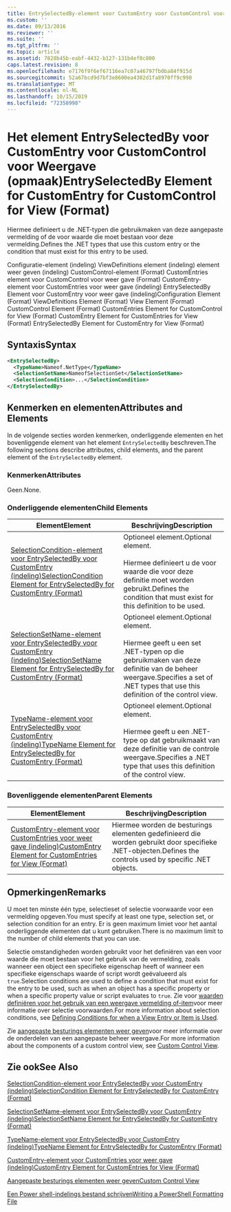 ```yaml
---
title: EntrySelectedBy-element voor CustomEntry voor CustomControl voor weer gave (indeling) | Microsoft Docs
ms.custom: ''
ms.date: 09/13/2016
ms.reviewer: ''
ms.suite: ''
ms.tgt_pltfrm: ''
ms.topic: article
ms.assetid: 7828b45b-eabf-4432-b127-131b4ef0c800
caps.latest.revision: 8
ms.openlocfilehash: e7176f9f6ef67116ea7c07a46797fb0ba84f915d
ms.sourcegitcommit: 52a67bcd9d7bf3e8600ea4302d1fa8970ff9c998
ms.translationtype: MT
ms.contentlocale: nl-NL
ms.lasthandoff: 10/15/2019
ms.locfileid: "72358998"
---
```

# <a name="entryselectedby-element-for-customentry-for-customcontrol-for-view-format"></a><span data-ttu-id="9acac-102">Het element EntrySelectedBy voor CustomEntry voor CustomControl voor Weergave (opmaak)</span><span class="sxs-lookup"><span data-stu-id="9acac-102">EntrySelectedBy Element for CustomEntry for CustomControl for View (Format)</span></span>

<span data-ttu-id="9acac-103">Hiermee definieert u de .NET-typen die gebruikmaken van deze aangepaste vermelding of de voor waarde die moet bestaan voor deze vermelding.</span><span class="sxs-lookup"><span data-stu-id="9acac-103">Defines the .NET types that use this custom entry or the condition that must exist for this entry to be used.</span></span>

<span data-ttu-id="9acac-104">Configuratie-element (indeling) ViewDefinitions element (indeling) element weer geven (indeling) CustomControl-element (Format) CustomEntries element voor CustomControl voor weer gave (Format) CustomEntry-element voor CustomEntries voor weer gave (indeling) EntrySelectedBy Element voor CustomEntry voor weer gave (indeling)</span><span class="sxs-lookup"><span data-stu-id="9acac-104">Configuration Element (Format) ViewDefinitions Element (Format) View Element (Format) CustomControl Element (Format) CustomEntries Element for CustomControl for View (Format) CustomEntry Element for CustomEntries for View (Format) EntrySelectedBy Element for CustomEntry for View (Format)</span></span>

## <a name="syntax"></a><span data-ttu-id="9acac-105">Syntaxis</span><span class="sxs-lookup"><span data-stu-id="9acac-105">Syntax</span></span>

```xml
<EntrySelectedBy>
  <TypeName>Nameof.NetType</TypeName>
  <SelectionSetName>NameofSelectionSet</SelectionSetName>
  <SelectionCondition>...</SelectionCondition>
</EntrySelectedBy>
```

## <a name="attributes-and-elements"></a><span data-ttu-id="9acac-106">Kenmerken en elementen</span><span class="sxs-lookup"><span data-stu-id="9acac-106">Attributes and Elements</span></span>

<span data-ttu-id="9acac-107">In de volgende secties worden kenmerken, onderliggende elementen en het bovenliggende element van het element `EntrySelectedBy` beschreven.</span><span class="sxs-lookup"><span data-stu-id="9acac-107">The following sections describe attributes, child elements, and the parent element of the `EntrySelectedBy` element.</span></span>

### <a name="attributes"></a><span data-ttu-id="9acac-108">Kenmerken</span><span class="sxs-lookup"><span data-stu-id="9acac-108">Attributes</span></span>

<span data-ttu-id="9acac-109">Geen.</span><span class="sxs-lookup"><span data-stu-id="9acac-109">None.</span></span>

### <a name="child-elements"></a><span data-ttu-id="9acac-110">Onderliggende elementen</span><span class="sxs-lookup"><span data-stu-id="9acac-110">Child Elements</span></span>

|<span data-ttu-id="9acac-111">Element</span><span class="sxs-lookup"><span data-stu-id="9acac-111">Element</span></span>|<span data-ttu-id="9acac-112">Beschrijving</span><span class="sxs-lookup"><span data-stu-id="9acac-112">Description</span></span>|
|-------------|-----------------|
|[<span data-ttu-id="9acac-113">SelectionCondition-element voor EntrySelectedBy voor CustomEntry (indeling)</span><span class="sxs-lookup"><span data-stu-id="9acac-113">SelectionCondition Element for EntrySelectedBy for CustomEntry (Format)</span></span>](./selectioncondition-element-for-entryselectedby-for-customcontrol-format.md)|<span data-ttu-id="9acac-114">Optioneel element.</span><span class="sxs-lookup"><span data-stu-id="9acac-114">Optional element.</span></span><br /><br /> <span data-ttu-id="9acac-115">Hiermee definieert u de voor waarde die voor deze definitie moet worden gebruikt.</span><span class="sxs-lookup"><span data-stu-id="9acac-115">Defines the condition that must exist for this definition to be used.</span></span>|
|[<span data-ttu-id="9acac-116">SelectionSetName-element voor EntrySelectedBy voor CustomEntry (indeling)</span><span class="sxs-lookup"><span data-stu-id="9acac-116">SelectionSetName Element for EntrySelectedBy for CustomEntry (Format)</span></span>](./selectionsetname-element-for-entryselectedby-for-customcontrol-for-view-format.md)|<span data-ttu-id="9acac-117">Optioneel element.</span><span class="sxs-lookup"><span data-stu-id="9acac-117">Optional element.</span></span><br /><br /> <span data-ttu-id="9acac-118">Hiermee geeft u een set .NET-typen op die gebruikmaken van deze definitie van de beheer weergave.</span><span class="sxs-lookup"><span data-stu-id="9acac-118">Specifies a set of .NET types that use this definition of the control view.</span></span>|
|[<span data-ttu-id="9acac-119">TypeName-element voor EntrySelectedBy voor CustomEntry (indeling)</span><span class="sxs-lookup"><span data-stu-id="9acac-119">TypeName Element for EntrySelectedBy for CustomEntry (Format)</span></span>](./typename-element-for-selectioncondition-for-customcontrol-for-view-format.md)|<span data-ttu-id="9acac-120">Optioneel element.</span><span class="sxs-lookup"><span data-stu-id="9acac-120">Optional element.</span></span><br /><br /> <span data-ttu-id="9acac-121">Hiermee geeft u een .NET-type op dat gebruikmaakt van deze definitie van de controle weergave.</span><span class="sxs-lookup"><span data-stu-id="9acac-121">Specifies a .NET type that uses this definition of the control view.</span></span>|

### <a name="parent-elements"></a><span data-ttu-id="9acac-122">Bovenliggende elementen</span><span class="sxs-lookup"><span data-stu-id="9acac-122">Parent Elements</span></span>

|<span data-ttu-id="9acac-123">Element</span><span class="sxs-lookup"><span data-stu-id="9acac-123">Element</span></span>|<span data-ttu-id="9acac-124">Beschrijving</span><span class="sxs-lookup"><span data-stu-id="9acac-124">Description</span></span>|
|-------------|-----------------|
|[<span data-ttu-id="9acac-125">CustomEntry-element voor CustomEntries voor weer gave (indeling)</span><span class="sxs-lookup"><span data-stu-id="9acac-125">CustomEntry Element for CustomEntries for View (Format)</span></span>](./customentry-element-for-customentries-for-customcontrol-for-view-format.md)|<span data-ttu-id="9acac-126">Hiermee worden de besturings elementen gedefinieerd die worden gebruikt door specifieke .NET-objecten.</span><span class="sxs-lookup"><span data-stu-id="9acac-126">Defines the controls used by specific .NET objects.</span></span>|

## <a name="remarks"></a><span data-ttu-id="9acac-127">Opmerkingen</span><span class="sxs-lookup"><span data-stu-id="9acac-127">Remarks</span></span>

<span data-ttu-id="9acac-128">U moet ten minste één type, selectieset of selectie voorwaarde voor een vermelding opgeven.</span><span class="sxs-lookup"><span data-stu-id="9acac-128">You must specify at least one type, selection set, or selection condition for an entry.</span></span> <span data-ttu-id="9acac-129">Er is geen maximum limiet voor het aantal onderliggende elementen dat u kunt gebruiken.</span><span class="sxs-lookup"><span data-stu-id="9acac-129">There is no maximum limit to the number of child elements that you can use.</span></span>

<span data-ttu-id="9acac-130">Selectie omstandigheden worden gebruikt voor het definiëren van een voor waarde die moet bestaan voor het gebruik van de vermelding, zoals wanneer een object een specifieke eigenschap heeft of wanneer een specifieke eigenschaps waarde of script wordt geëvalueerd als `true`.</span><span class="sxs-lookup"><span data-stu-id="9acac-130">Selection conditions are used to define a condition that must exist for the entry to be used, such as when an object has a specific property or when a specific property value or script evaluates to `true`.</span></span> <span data-ttu-id="9acac-131">Zie voor [waarden definiëren voor het gebruik van een weergave vermelding of-item](./defining-conditions-for-displaying-data.md)voor meer informatie over selectie voorwaarden.</span><span class="sxs-lookup"><span data-stu-id="9acac-131">For more information about selection conditions, see [Defining Conditions for when a View Entry or Item is Used](./defining-conditions-for-displaying-data.md).</span></span>

<span data-ttu-id="9acac-132">Zie [aangepaste besturings elementen weer geven](./creating-custom-controls.md)voor meer informatie over de onderdelen van een aangepaste beheer weergave.</span><span class="sxs-lookup"><span data-stu-id="9acac-132">For more information about the components of a custom control view, see [Custom Control View](./creating-custom-controls.md).</span></span>

## <a name="see-also"></a><span data-ttu-id="9acac-133">Zie ook</span><span class="sxs-lookup"><span data-stu-id="9acac-133">See Also</span></span>

[<span data-ttu-id="9acac-134">SelectionCondition-element voor EntrySelectedBy voor CustomEntry (indeling)</span><span class="sxs-lookup"><span data-stu-id="9acac-134">SelectionCondition Element for EntrySelectedBy for CustomEntry (Format)</span></span>](./selectioncondition-element-for-entryselectedby-for-customcontrol-format.md)

[<span data-ttu-id="9acac-135">SelectionSetName-element voor EntrySelectedBy voor CustomEntry (indeling)</span><span class="sxs-lookup"><span data-stu-id="9acac-135">SelectionSetName Element for EntrySelectedBy for CustomEntry (Format)</span></span>](./selectionsetname-element-for-entryselectedby-for-customcontrol-for-view-format.md)

[<span data-ttu-id="9acac-136">TypeName-element voor EntrySelectedBy voor CustomEntry (indeling)</span><span class="sxs-lookup"><span data-stu-id="9acac-136">TypeName Element for EntrySelectedBy for CustomEntry (Format)</span></span>](./typename-element-for-selectioncondition-for-customcontrol-for-view-format.md)

[<span data-ttu-id="9acac-137">CustomEntry-element voor CustomEntries voor weer gave (indeling)</span><span class="sxs-lookup"><span data-stu-id="9acac-137">CustomEntry Element for CustomEntries for View (Format)</span></span>](./customentry-element-for-customentries-for-customcontrol-for-view-format.md)

[<span data-ttu-id="9acac-138">Aangepaste besturings elementen weer geven</span><span class="sxs-lookup"><span data-stu-id="9acac-138">Custom Control View</span></span>](./creating-custom-controls.md)

[<span data-ttu-id="9acac-139">Een Power shell-indelings bestand schrijven</span><span class="sxs-lookup"><span data-stu-id="9acac-139">Writing a PowerShell Formatting File</span></span>](./writing-a-powershell-formatting-file.md)
